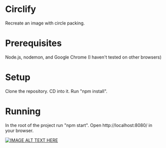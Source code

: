 # Circlify
Recreate an image with circle packing.

# Prerequisites
Node.js, nodemon, and Google Chrome (I haven't tested on other browsers)

# Setup
Clone the repository. CD into it. Run "npm install".

# Running
In the root of the project run "npm start". Open http://localhost:8080/ in your browser.

[![IMAGE ALT TEXT HERE](https://img.youtube.com/vi/SARyudS9F4M/0.jpg)](https://www.youtube.com/watch?v=SARyudS9F4M)
